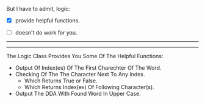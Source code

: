 But I have to admit, logic:

- [x] provide helpful functions.
- [ ] doesn't do work for you.


___
___


The Logic Class Provides You Some Of The Helpful Functions:

- Output Of Index(es) Of The First Charechter Of The Word.
- Checking Of The The Character Next To Any Index.
  - Which Returns True or False.
  - Which Returns Index(ex) Of Following Character(s).
- Output The DDA With Found Word In Upper Case.  
